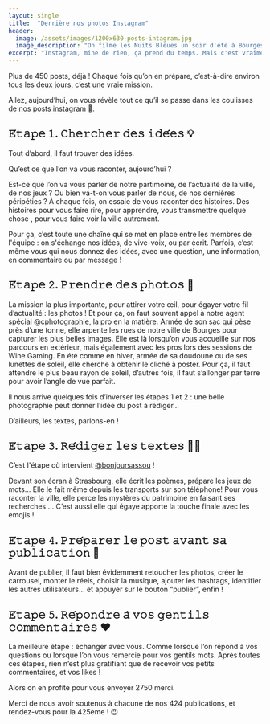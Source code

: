 ```yaml
---
layout: single
title:  "Derrière nos photos Instagram"
header:
  image: /assets/images/1200x630-posts-intagram.jpg
  image_description: "On filme les Nuits Bleues un soir d'été à Bourges, place Etienne Dolet"
excerpt: "Instagram, mine de rien, ça prend du temps. Mais c'est vraiment cool de pouvoir échanger avec ceux qui suivent nos aventures : vous."
---
```


Plus de 450 posts, déjà ! Chaque fois qu’on en prépare, c’est-à-dire environ tous les deux jours, c’est une vraie mission.

Allez, aujourd’hui, on vous révèle tout ce qu’il se passe dans les coulisses de [nos posts instagram](https://www.instagram.com/lesmysteresdebourges/) 🤳.

## 𝙴́𝚝𝚊𝚙𝚎 𝟷. 𝙲𝚑𝚎𝚛𝚌𝚑𝚎𝚛 𝚍𝚎𝚜 𝚒𝚍𝚎́𝚎𝚜 💡

Tout d’abord, il faut trouver des idées.

Qu’est ce que l’on va vous raconter, aujourd’hui ?

Est-ce que l’on va vous parler de notre partimoine, de l’actualité de la ville, de nos jeux ? Ou bien va-t-on vous parler de nous, de nos dernières péripéties ? À chaque fois, on essaie de vous raconter des histoires. Des histoires pour vous faire rire, pour apprendre, vous transmettre quelque chose , pour vous faire voir la ville autrement.

Pour ça, c’est toute une chaîne qui se met en place entre les membres de l'équipe : on s'échange nos idées, de vive-voix, ou par écrit. Parfois, c’est même vous qui nous donnez des idées, avec une question, une information, en commentaire ou par message !

## 𝙴́𝚝𝚊𝚙𝚎 𝟸. 𝙿𝚛𝚎𝚗𝚍𝚛𝚎 𝚍𝚎𝚜 𝚙𝚑𝚘𝚝𝚘𝚜 📸

La mission la plus importante, pour attirer votre œil, pour égayer votre fil d’actualité : les photos ! Et pour ça, on faut souvent appel à notre agent spécial [@cphotographie](https://www.instagram.com/cphot0graphie/), la pro en la matière. Armée de son sac qui pèse près d’une tonne, elle arpente les rues de notre ville de Bourges pour capturer les plus belles images. Elle est là lorsqu’on vous accueille sur nos parcours en extérieur, mais également avec les pros lors des sessions de Wine Gaming. En été comme en hiver, armée de sa doudoune ou de ses lunettes de soleil, elle cherche à obtenir le cliché à poster. Pour ça, il faut attendre le plus beau rayon de soleil, d’autres fois, il faut s’allonger par terre pour avoir l’angle de vue parfait.

Il nous arrive quelques fois d’inverser les étapes 1 et 2 : une belle photographie peut donner l’idée du post à rédiger…

D’ailleurs, les textes, parlons-en !

## 𝙴́𝚝𝚊𝚙𝚎 𝟹. 𝚁𝚎́𝚍𝚒𝚐𝚎𝚛 𝚕𝚎𝚜 𝚝𝚎𝚡𝚝𝚎𝚜 ✍🏻

C’est l'étape où intervient [@bonjoursassou](https://www.instagram.com/bonjoursassou/) !

Devant son écran à Strasbourg, elle écrit les poèmes, prépare les jeux de mots… Elle le fait même depuis les transports sur son téléphone! Pour vous raconter la ville, elle perce les mystères du patrimoine en faisant ses recherches … C’est aussi elle qui égaye apporte la touche finale avec les emojis !

## 𝙴́𝚝𝚊𝚙𝚎 𝟺. 𝙿𝚛𝚎́𝚙𝚊𝚛𝚎𝚛 𝚕𝚎 𝚙𝚘𝚜𝚝 𝚊𝚟𝚊𝚗𝚝 𝚜𝚊 𝚙𝚞𝚋𝚕𝚒𝚌𝚊𝚝𝚒𝚘𝚗 📳

Avant de publier, il faut bien évidemment retoucher les photos, créer le carrousel, monter le réels, choisir la musique, ajouter les hashtags, identifier les autres utilisateurs… et appuyer sur le bouton “publier”, enfin !

## 𝙴́𝚝𝚊𝚙𝚎 𝟻. 𝚁𝚎́𝚙𝚘𝚗𝚍𝚛𝚎 𝚊̀ 𝚟𝚘𝚜 𝚐𝚎𝚗𝚝𝚒𝚕𝚜 𝚌𝚘𝚖𝚖𝚎𝚗𝚝𝚊𝚒𝚛𝚎𝚜 ❤️

La meilleure étape : échanger avec vous. Comme lorsque l’on répond à vos questions ou lorsque l’on vous remercie pour vos gentils mots. Après toutes ces étapes, rien n’est plus gratifiant que de recevoir vos petits commentaires, et vos likes !

Alors on en profite pour vous envoyer 2750 merci.

Merci de nous avoir soutenus à chacune de nos 424 publications, et rendez-vous pour la 425ème ! 😉